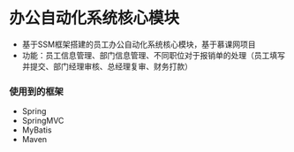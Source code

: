 办公自动化系统核心模块
============================
* 基于SSM框架搭建的员工办公自动化系统核心模块，基于慕课网项目<br>
* 功能：员工信息管理、部门信息管理、不同职位对于报销单的处理（员工填写并提交、部门经理审核、总经理复审、财务打款）

### 使用到的框架
* Spring
* SpringMVC
* MyBatis
* Maven

